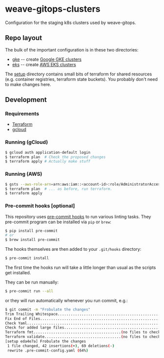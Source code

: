 # weave-gitops-clusters
Configuration for the staging k8s clusters used by weave-gitops.

## Repo layout

The bulk of the important configuration is in these two directories:
* [gke](gke/) -- create [Google GKE clusters](https://cloud.google.com/kubernetes-engine/)
* [eks](eks/) -- create [AWS EKS clusters](https://aws.amazon.com/eks/)

The [setup](setup/) directory contains small bits of terraform for shared resources
(e.g. container registries, terraform state buckets). You probably don't need to
make changes here.

## Development

### Requirements

* [Terraform](https://www.terraform.io/downloads)
* [gcloud](https://cloud.google.com/sdk/docs/install)

### Running (gCloud)

```bash
$ gcloud auth application-default login
$ terraform plan  # Check the proposed changes
$ terraform apply # Actually make stuff
```

### Running (AWS)

```bash
$ gsts --aws-role-arn=arn:aws:iam::<account-id>:role/AdministratorAccess
$ terraform plan  # ... as before, run terraform.
$ terraform apply
```

### Pre-commit hooks [optional]

This repository uses [pre-commit hooks](https://pre-commit.com/)
to run various linting tasks. They pre-commit program can be installed via
`pip` or `brew`:

```bash
$ pip install pre-commit
# or
$ brew install pre-commit
```

The hooks themselves are then added to your `.git/hooks` directory:
```bash
$ pre-commit install
```

The first time the hooks run will take a little longer than usual as the scripts
get installed.

They can be run manually:
```bash
$ pre-commit run --all
```

or they will run automatically whenever you run commit, e.g.:
```bash
$ git commit -m "Frobulate the changes"
Trim Trailing Whitespace.................................................Passed
Fix End of Files.........................................................Passed
Check Yaml...............................................................Passed
Check for added large files..............................................Passed
Terraform fmt........................................(no files to check)Skipped
Terraform validate...................................(no files to check)Skipped
[setup eda4e7a] Frobulate the changes
 1 file changed, 42 insertions(+), 69 deletions(-)
 rewrite .pre-commit-config.yaml (64%)
```

